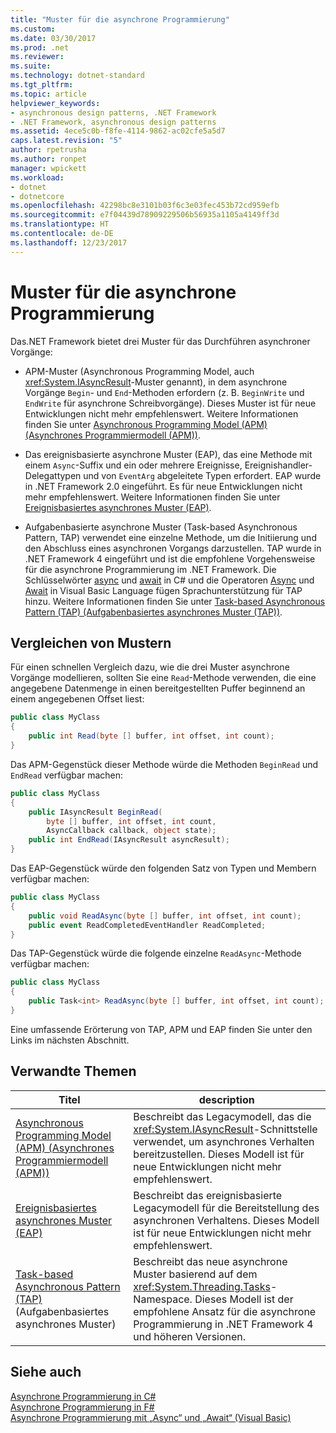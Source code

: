 ```yaml
---
title: "Muster für die asynchrone Programmierung"
ms.custom: 
ms.date: 03/30/2017
ms.prod: .net
ms.reviewer: 
ms.suite: 
ms.technology: dotnet-standard
ms.tgt_pltfrm: 
ms.topic: article
helpviewer_keywords:
- asynchronous design patterns, .NET Framework
- .NET Framework, asynchronous design patterns
ms.assetid: 4ece5c0b-f8fe-4114-9862-ac02cfe5a5d7
caps.latest.revision: "5"
author: rpetrusha
ms.author: ronpet
manager: wpickett
ms.workload:
- dotnet
- dotnetcore
ms.openlocfilehash: 42298bc8e3101b03f6c3e03fec453b72cd959efb
ms.sourcegitcommit: e7f04439d78909229506b56935a1105a4149ff3d
ms.translationtype: HT
ms.contentlocale: de-DE
ms.lasthandoff: 12/23/2017
---
```

# <a name="asynchronous-programming-patterns"></a>Muster für die asynchrone Programmierung

Das.NET Framework bietet drei Muster für das Durchführen asynchroner Vorgänge:  
  
- APM-Muster (Asynchronous Programming Model, auch <xref:System.IAsyncResult>-Muster genannt), in dem asynchrone Vorgänge `Begin`- und `End`-Methoden erfordern (z. B. `BeginWrite` und `EndWrite` für asynchrone Schreibvorgänge). Dieses Muster ist für neue Entwicklungen nicht mehr empfehlenswert. Weitere Informationen finden Sie unter [Asynchronous Programming Model (APM) (Asynchrones Programmiermodell (APM))](../../../docs/standard/asynchronous-programming-patterns/asynchronous-programming-model-apm.md).  
  
- Das ereignisbasierte asynchrone Muster (EAP), das eine Methode mit einem `Async`-Suffix und ein oder mehrere Ereignisse, Ereignishandler-Delegattypen und von `EventArg` abgeleitete Typen erfordert. EAP wurde in .NET Framework 2.0 eingeführt. Es für neue Entwicklungen nicht mehr empfehlenswert. Weitere Informationen finden Sie unter [Ereignisbasiertes asynchrones Muster (EAP)](../../../docs/standard/asynchronous-programming-patterns/event-based-asynchronous-pattern-eap.md).  
  
- Aufgabenbasierte asynchrone Muster (Task-based Asynchronous Pattern, TAP) verwendet eine einzelne Methode, um die Initiierung und den Abschluss eines asynchronen Vorgangs darzustellen. TAP wurde in .NET Framework 4 eingeführt und ist die empfohlene Vorgehensweise für die asynchrone Programmierung im .NET Framework. Die Schlüsselwörter [async](~/docs/csharp/language-reference/keywords/async.md) und [await](~/docs/csharp/language-reference/keywords/await.md) in C# und die Operatoren [Async](~/docs/visual-basic/language-reference/modifiers/async.md) und [Await](~/docs/visual-basic/language-reference/operators/await-operator.md) in Visual Basic Language fügen Sprachunterstützung für TAP hinzu. Weitere Informationen finden Sie unter [Task-based Asynchronous Pattern (TAP) (Aufgabenbasiertes asynchrones Muster (TAP))](../../../docs/standard/asynchronous-programming-patterns/task-based-asynchronous-pattern-tap.md).  
  
## <a name="comparing-patterns"></a>Vergleichen von Mustern  

Für einen schnellen Vergleich dazu, wie die drei Muster asynchrone Vorgänge modellieren, sollten Sie eine `Read`-Methode verwenden, die eine angegebene Datenmenge in einen bereitgestellten Puffer beginnend an einem angegebenen Offset liest:  
  
```csharp  
public class MyClass  
{  
    public int Read(byte [] buffer, int offset, int count);  
}  
```  
  
Das APM-Gegenstück dieser Methode würde die Methoden `BeginRead` und `EndRead` verfügbar machen:  
  
```csharp  
public class MyClass  
{  
    public IAsyncResult BeginRead(  
        byte [] buffer, int offset, int count,   
        AsyncCallback callback, object state);  
    public int EndRead(IAsyncResult asyncResult);  
}  
```  
  
Das EAP-Gegenstück würde den folgenden Satz von Typen und Membern verfügbar machen:  
  
```csharp  
public class MyClass  
{  
    public void ReadAsync(byte [] buffer, int offset, int count);  
    public event ReadCompletedEventHandler ReadCompleted;  
}  
```  
  
Das TAP-Gegenstück würde die folgende einzelne `ReadAsync`-Methode verfügbar machen:  
  
```csharp  
public class MyClass  
{  
    public Task<int> ReadAsync(byte [] buffer, int offset, int count);  
}  
```  
  
Eine umfassende Erörterung von TAP, APM und EAP finden Sie unter den Links im nächsten Abschnitt.  
  
## <a name="related-topics"></a>Verwandte Themen

| Titel | description |
| ----- | ----------- |
| [Asynchronous Programming Model (APM) (Asynchrones Programmiermodell (APM))](../../../docs/standard/asynchronous-programming-patterns/asynchronous-programming-model-apm.md) | Beschreibt das Legacymodell, das die <xref:System.IAsyncResult>-Schnittstelle verwendet, um asynchrones Verhalten bereitzustellen. Dieses Modell ist für neue Entwicklungen nicht mehr empfehlenswert. |
| [Ereignisbasiertes asynchrones Muster (EAP)](../../../docs/standard/asynchronous-programming-patterns/event-based-asynchronous-pattern-eap.md) | Beschreibt das ereignisbasierte Legacymodell für die Bereitstellung des asynchronen Verhaltens. Dieses Modell ist für neue Entwicklungen nicht mehr empfehlenswert. |
| [Task-based Asynchronous Pattern (TAP)](../../../docs/standard/asynchronous-programming-patterns/task-based-asynchronous-pattern-tap.md) (Aufgabenbasiertes asynchrones Muster) | Beschreibt das neue asynchrone Muster basierend auf dem <xref:System.Threading.Tasks>-Namespace. Dieses Modell ist der empfohlene Ansatz für die asynchrone Programmierung in .NET Framework 4 und höheren Versionen. |

## <a name="see-also"></a>Siehe auch

[Asynchrone Programmierung in C#](~/docs/csharp/async.md)   
[Asynchrone Programmierung in F#](~/docs/fsharp/tutorials/asynchronous-and-concurrent-programming/async.md)   
[Asynchrone Programmierung mit „Async“ und „Await“ (Visual Basic)](~/docs/visual-basic/programming-guide/concepts/async/index.md)
